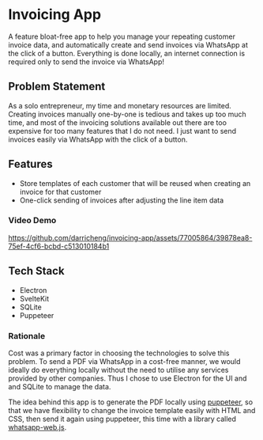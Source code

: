 # Invoicing App

A feature bloat-free app to help you manage your repeating customer invoice data, and automatically create and send invoices via WhatsApp at the click of a button. Everything is done locally, an internet connection is required only to send the invoice via WhatsApp!

## Problem Statement

As a solo entrepreneur, my time and monetary resources are limited. Creating invoices manually one-by-one is tedious and takes up too much time, and most of the invoicing solutions available out there are too expensive for too many features that I do not need. I just want to send invoices easily via WhatsApp with the click of a button.

## Features

- Store templates of each customer that will be reused when creating an invoice for that customer
- One-click sending of invoices after adjusting the line item data

### Video Demo

https://github.com/darricheng/invoicing-app/assets/77005864/39878ea8-75ef-4cf6-bcbd-c513010184b1 <!-- github will automatically make the video playable in the readme -->

## Tech Stack

- Electron
- SvelteKit
- SQLite
- Puppeteer

### Rationale

Cost was a primary factor in choosing the technologies to solve this problem. To send a PDF via WhatsApp in a cost-free manner, we would ideally do everything locally without the need to utilise any services provided by other companies. Thus I chose to use Electron for the UI and and SQLite to manage the data.

The idea behind this app is to generate the PDF locally using [puppeteer](https://pptr.dev/), so that we have flexibility to change the invoice template easily with HTML and CSS, then send it again using puppeteer, this time with a library called [whatsapp-web.js](https://github.com/pedroslopez/whatsapp-web.js).
